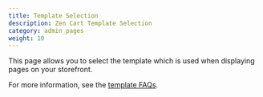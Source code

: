 ```yaml
---
title: Template Selection
description: Zen Cart Template Selection
category: admin_pages
weight: 10
---
```


This page allows you to select the template which is used when 
displaying pages on your storefront.  

For more information, see the [template FAQs](/user/template/). 
